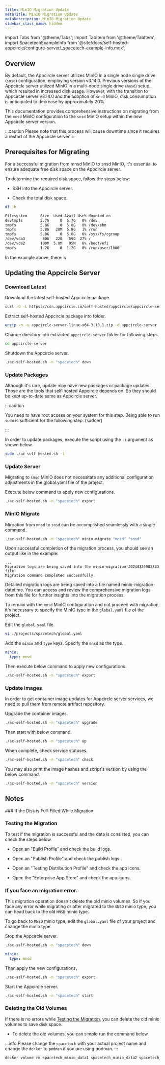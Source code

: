 ```yaml
---
title: MinIO Migration Update
metaTitle: MinIO Migration Update
metaDescription: MinIO Migration Update
sidebar_class_name: hidden
---
```


import Tabs from '@theme/Tabs';
import TabItem from '@theme/TabItem';
import SpacetechExampleInfo from '@site/docs/self-hosted-appcircle/configure-server/\_spacetech-example-info.mdx';

## Overview

By default, the Appcircle server utilizes MinIO in a single node single drive (`snsd`) configuration, employing version v3.14.0. Previous versions of the Appcircle server utilized MinIO in a multi-node single drive (`mnsd`) setup, which resulted in increased disk usage. However, with the transition to Appcircle server v3.14.0 and the adoption of `snsd` MinIO, disk consumption is anticipated to decrease by approximately 20%.

This documentation provides comprehensive instructions on migrating from the `mnsd` MinIO configuration to the `snsd` MinIO setup within the new Appcircle server version.

:::caution
Please note that this process will cause downtime since it requires a restart of the Appcircle server.
:::

## Prerequisites for Migrating

For a successful migration from mnsd MinIO to snsd MinIO, it's essential to ensure adequate free disk space on the Appcircle server.

To determine the required disk space, follow the steps below:

- SSH into the Appcircle server.

- Check the total disk space.

```bash
df -h
```

```bash
Filesystem      Size  Used Avail Use% Mounted on
devtmpfs        5.7G     0  5.7G   0% /dev
tmpfs           5.8G     0  5.8G   0% /dev/shm
tmpfs           5.8G   28M  5.8G   1% /run
tmpfs           5.8G     0  5.8G   0% /sys/fs/cgroup
/dev/vda3        80G   22G   59G  27% /
/dev/vda2       100M  5.8M   95M   6% /boot/efi
tmpfs           1.2G     0  1.2G   0% /run/user/1000
```

In the example above, there is

## Updating the Appcircle Server

### Download Latest

Download the latest self-hosted Appcircle package.

```bash
curl -O -L https://cdn.appcircle.io/self-hosted/appcircle/appcircle-server-linux-x64-3.10.1.zip
```

Extract self-hosted Appcircle package into folder.

```bash
unzip -o -u appcircle-server-linux-x64-3.10.1.zip -d appcircle-server
```

Change directory into extracted `appcircle-server` folder for following steps.

```bash
cd appcircle-server
```

<SpacetechExampleInfo />

Shutdown the Appcircle server.

```bash
./ac-self-hosted.sh -n "spacetech" down
```

### Update Packages

Although it's rare, update may have new packages or package updates. Those are the tools that self-hosted Appcircle depends on. So they should be kept up-to-date same as Appcircle server.

:::caution

You need to have root access on your system for this step. Being able to run `sudo` is sufficient for the following step. (sudoer)

:::

In order to update packages, execute the script using the `-i` argument as shown below.

```bash
sudo ./ac-self-hosted.sh -i
```

### Update Server

<Tabs>
  <TabItem value="snsd" label="Migrate to SNSD MinIO (Recommended)" default>

Migrating to `snsd` MinIO does not necessitate any additional configuration adjustments in the global.yaml file of the project.

Execute below command to apply new configurations.

```bash
./ac-self-hosted.sh -n "spacetech" export
```

### MinIO Migrate

Migration from `mnsd` to `snsd` can be accomplished seamlessly with a single command.

```bash
./ac-self-hosted.sh -n "spacetech" minio-migrate "mnsd" "snsd"
```

Upon successful completion of the migration process, you should see an output like in the example:

```text
...
Migration logs are being saved into the minio-migration-20240329082833 file.
Migration command completed successfully.
```

Detailed migration logs are being saved into a file named minio-migration-datetime.
You can access and review the comprehensive migration logs from this file for further insights into the migration process.

  </TabItem>

  <TabItem value="mnsd" label="Stay With MNSD MinIO">

To remain with the `mnsd` MinIO configuration and not proceed with migration, it's necessary to specify the MinIO type in the `global.yaml` file of the project.

Edit the `global.yaml` file.

```bash
vi ./projects/spacetech/global.yaml
```

Add the `minio` and `type` keys. Specify the `mnsd` as the type.

```yaml
minio:
  type: mnsd
```

Then execute below command to apply new configurations.

```bash
./ac-self-hosted.sh -n "spacetech" export
```

  </TabItem>

</Tabs>

### Update Images

In order to get container image updates for Appcircle server services, we need to pull them from remote artifact repository.

Upgrade the container images.

```bash
./ac-self-hosted.sh -n "spacetech" upgrade
```

Then start with below command.

```bash
./ac-self-hosted.sh -n "spacetech" up
```

When complete, check service statuses.

```bash
./ac-self-hosted.sh -n "spacetech" check
```

You may also print the image hashes and script's version by using the below command.

```bash
./ac-self-hosted.sh -n "spacetech" version
```

## Notes

### If the Disk is Full-Filled While Migration

### Testing the Migration

To test if the migration is successful and the data is consisted, you can check the steps below.

- Open an "Build Profile" and check the build logs.

- Open an "Publish Profile" and check the publish logs.

- Open an "Testing Distribution Profile" and check the app icons.

- Open the "Enterprise App Store" and check the app icons.

### If you face an migration error.

This migration operation doesn't delete the old minio volumes. So if you face any error while migrating or after migrated to the `SNSD` minio type, you can head back to the old `MNSD` minio type.

To go back to `MNSD` minio type, edit the `global.yaml` file of your project and change the minio type.

Stop the Appcircle server.

```bash
./ac-self-hosted.sh -n "spacetech" down
```

```yaml
minio:
  type: mnsd
```

Then apply the new configurations.

```bash
./ac-self-hosted.sh -n "spacetech" export
```

Start the Appcircle server.

```bash
./ac-self-hosted.sh -n "spacetech" start
```

### Deleting the Old Volumes

If there is no errors while [Testing the Migration](#testing-the-migration), you can delete the old minio volumes to save disk space.

- To delete the old volumes, you can simple run the command below.

:::info
Please change the `spacetech` with your actual project name and change the `docker` to `podman` if you are using podman.
:::

```bash
docker volume rm spacetech_minio_data1 spacetech_minio_data2 spacetech_minio_data3 spacetech_minio_data4
```
